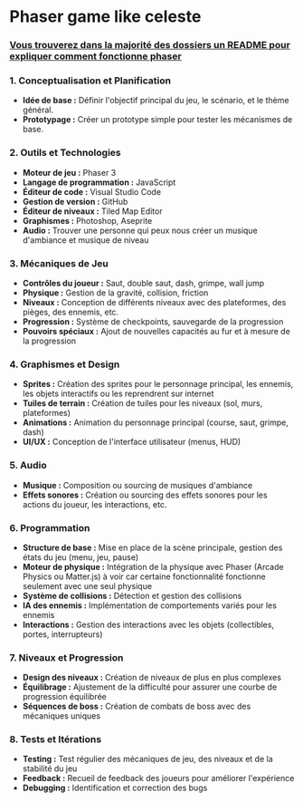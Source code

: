# Phaser game like celeste

### <ins> Vous trouverez dans la majorité des dossiers un README pour expliquer comment fonctionne phaser <ins>

### **1. Conceptualisation et Planification**
- **Idée de base :** Définir l'objectif principal du jeu, le scénario, et le thème général.
- **Prototypage :** Créer un prototype simple pour tester les mécanismes de base.

### **2. Outils et Technologies**
- **Moteur de jeu :** Phaser 3
- **Langage de programmation :** JavaScript
- **Éditeur de code :** Visual Studio Code
- **Gestion de version :** GitHub
- **Éditeur de niveaux :** Tiled Map Editor
- **Graphismes :** Photoshop, Aseprite
- **Audio :** Trouver une personne qui peux nous créer un musique d'ambiance et musique de niveau

### **3. Mécaniques de Jeu**
- **Contrôles du joueur :** Saut, double saut, dash, grimpe, wall jump
- **Physique :** Gestion de la gravité, collision, friction
- **Niveaux :** Conception de différents niveaux avec des plateformes, des pièges, des ennemis, etc.
- **Progression :** Système de checkpoints, sauvegarde de la progression
- **Pouvoirs spéciaux :** Ajout de nouvelles capacités au fur et à mesure de la progression

### **4. Graphismes et Design**
- **Sprites :** Création des sprites pour le personnage principal, les ennemis, les objets interactifs ou les reprendrent sur internet
- **Tuiles de terrain :** Création de tuiles pour les niveaux (sol, murs, plateformes)
- **Animations :** Animation du personnage principal (course, saut, grimpe, dash)
- **UI/UX :** Conception de l'interface utilisateur (menus, HUD)

### **5. Audio**
- **Musique :** Composition ou sourcing de musiques d'ambiance
- **Effets sonores :** Création ou sourcing des effets sonores pour les actions du joueur, les interactions, etc.

### **6. Programmation**
- **Structure de base :** Mise en place de la scène principale, gestion des états du jeu (menu, jeu, pause)
- **Moteur de physique :** Intégration de la physique avec Phaser (Arcade Physics ou Matter.js) à voir car certaine fonctionnalité fonctionne seulement avec une seul physique
- **Système de collisions :** Détection et gestion des collisions
- **IA des ennemis :** Implémentation de comportements variés pour les ennemis
- **Interactions :** Gestion des interactions avec les objets (collectibles, portes, interrupteurs)

### **7. Niveaux et Progression**
- **Design des niveaux :** Création de niveaux de plus en plus complexes
- **Équilibrage :** Ajustement de la difficulté pour assurer une courbe de progression équilibrée
- **Séquences de boss :** Création de combats de boss avec des mécaniques uniques

### **8. Tests et Itérations**
- **Testing :** Test régulier des mécaniques de jeu, des niveaux et de la stabilité du jeu
- **Feedback :** Recueil de feedback des joueurs pour améliorer l'expérience
- **Debugging :** Identification et correction des bugs
